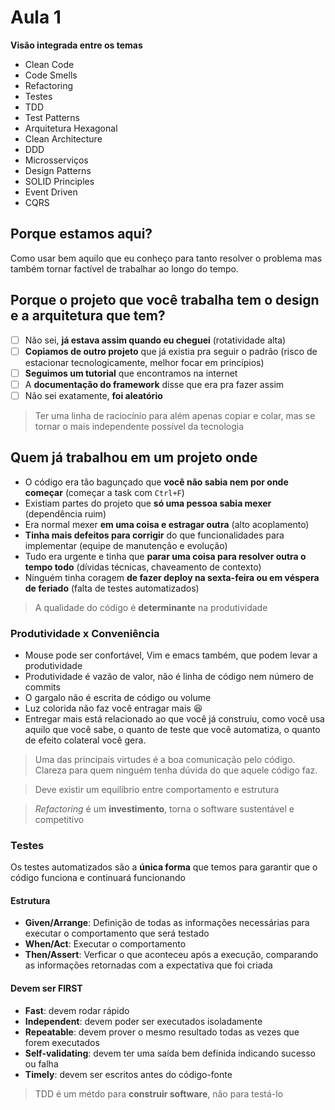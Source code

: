 # Aula 1

**Visão integrada entre os temas**

- Clean Code
- Code Smells
- Refactoring
- Testes
- TDD
- Test Patterns
- Arquitetura Hexagonal
- Clean Architecture
- DDD
- Microsserviços
- Design Patterns
- SOLID Principles
- Event Driven
- CQRS

## Porque estamos aqui?

Como usar bem aquilo que eu conheço para tanto resolver o problema mas também tornar factível de trabalhar ao longo do tempo.

## Porque o projeto que você trabalha tem o design e a arquitetura que tem?

- [ ] Não sei, **já estava assim quando eu cheguei** (rotatividade alta)
- [ ] **Copiamos de outro projeto** que já existia pra seguir o padrão (risco de estacionar tecnologicamente, melhor focar em princípios)
- [ ] **Seguimos um tutorial** que encontramos na internet
- [ ] A **documentação do framework** disse que era pra fazer assim
- [ ] Não sei exatamente, **foi aleatório**

> Ter uma linha de raciocínio para além apenas copiar e colar, mas se tornar o mais independente possível da tecnologia

## Quem já trabalhou em um projeto onde

- O código era tão bagunçado que **você não sabia nem por onde começar** (começar a task com `Ctrl+F`)
- Existiam partes do projeto que **só uma pessoa sabia mexer** (dependência ruim)
- Era normal mexer **em uma coisa e estragar outra** (alto acoplamento)
- **Tinha mais defeitos para corrigir** do que funcionalidades para implementar (equipe de manutenção e evolução)
- Tudo era urgente e tinha que **parar uma coisa para resolver outra o tempo todo** (dívidas técnicas, chaveamento de contexto)
- Ninguém tinha coragem **de fazer deploy na sexta-feira ou em véspera de feriado** (falta de testes automatizados)

> A qualidade do código é **determinante** na produtividade

### Produtividade x Conveniência

- Mouse pode ser confortável, Vim e emacs também, que podem levar a produtividade
- Produtividade é vazão de valor, não é linha de código nem número de commits
- O gargalo não é escrita de código ou volume
- Luz colorida não faz você entragar mais 😆
- Entregar mais está relacionado ao que você já construiu, como você usa aquilo que você sabe, o quanto de teste que você automatiza, o quanto de efeito colateral você gera.

> Uma das principais virtudes é a boa comunicação pelo código. Clareza para quem ninguém tenha dúvida do que aquele código faz.

> Deve existir um equilíbrio entre comportamento e estrutura

> _Refactoring_ é um **investimento**, torna o software sustentável e competitivo

### Testes

Os testes automatizados são a **única forma** que temos para garantir que o código funciona e continuará funcionando

#### Estrutura

- **Given/Arrange**: Definição de todas as informações necessárias para executar o comportamento que será testado
- **When/Act**: Executar o comportamento
- **Then/Assert**: Verficar o que aconteceu após a execução, comparando as informações retornadas com a expectativa que foi criada

#### Devem ser FIRST

- **Fast**: devem rodar rápido
- **Independent**: devem poder ser executados isoladamente
- **Repeatable**: devem prover o mesmo resultado todas as vezes que forem executados
- **Self-validating**: devem ter uma saída bem definida indicando sucesso ou falha
- **Timely**: devem ser escritos antes do código-fonte

> TDD é um métdo para **construir software**, não para testá-lo

